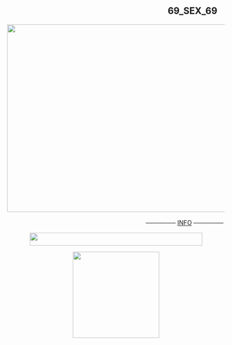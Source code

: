 ## 　　　　　　　　　 　　　　　　　 　 69_SEX_69
<p align="center">
      <img width="540" height="435" src="https://psv4.userapi.com/s/v1/d/LEB3GPG8eapQCV2OSovpkqILvUB8p_dMc0Wa53ya3i2GcZ4tb54XLohO16DAfRd7KLwB9AN1xC6wuyvhp_PJ29nvN4C5skdH_W-tsH9fc2EfVooT783yxg/ila.png">
</p>

ㅤㅤㅤㅤㅤㅤ ㅤㅤㅤㅤㅤㅤㅤㅤㅤㅤㅤ ㅤㅤㅤㅤㅤㅤㅤ ─────── [INFO](https://t.me/morainfo) ───────
<p align="center">
      <img width="400" height="30" src="https://i.postimg.cc/PrdV9r3g/g7gqwu.png">
</p>

<p align="center">
      <img width="200" height="200" src="https://sun9-46.userapi.com/impg/dRYJ9iRA86xRbhYoYegMOdz1f5zaFbOolNTWUA/hT508S_CxIU.jpg?size=366x366&quality=95&sign=9fe384db4090047f184b41b0cc59b002&type=album">
</p>
